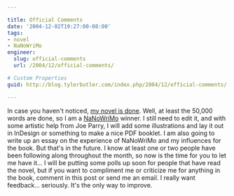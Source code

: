 ```yaml
---

title: Official Comments
date: '2004-12-02T19:27:00-08:00'
tags:
- novel
- NaNoWriMo
engineer:
  slug: official-comments
  url: /2004/12/official-comments/

# Custom Properties
guid: http://blog.tylerbutler.com/index.php/2004/12/official-comments/

---
```


In case you haven't noticed, [my novel is done][1]. Well, at least the 50,000
words are done, so I am a [NaNoWriMo][2] winner. I still need to edit it, and
with some artistic help from Joe Parry, I will add some illustrations and lay
it out in InDesign or something to make a nice PDF booklet. I am also going to
write up an essay on the experience of NaNoWriMo and my influences for the
book. But that's in the future. I know at least one or two people have been
following along throughout the month, so now is the time for you to let me
have it... I will be putting some polls up soon for people that have read the
novel, but if you want to compliment me or criticize me for anything in the
book, comment in this post or send me an email. I really want feedback...
seriously. It's the only way to improve.

   [1]: /tag/novel/ (Yup, it's finished! You should read it!)
   [2]: http://www.nanowrimo.org/ (National Novel Writing Month)

